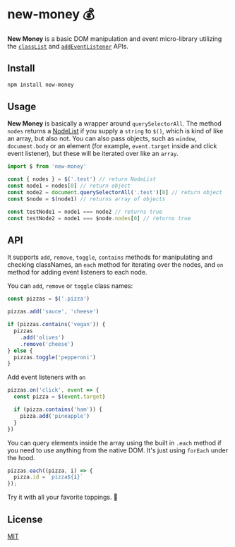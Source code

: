 # new-money 💰

**New Money** is a basic DOM manipulation and event micro-library utilizing the [`classList`](https://developer.mozilla.org/en-US/docs/Web/API/Element/classList) and [`addEventListener`](https://developer.mozilla.org/en-US/docs/Web/API/EventTarget/addEventListener) APIs.

## Install
```sh
npm install new-money
```

## Usage
**New Money** is basically a wrapper around `querySelectorAll`. The method `nodes` returns a [NodeList](https://developer.mozilla.org/en-US/docs/Web/API/NodeList) if you supply a `string` to `$()`, which is kind of like an array, but also not. You can also pass objects, such as `window`, `document.body` or an element (for example, `event.target` inside and click event listener), but these will be iterated over like an `array`.

```js
import $ from 'new-money'

const { nodes } = $('.test') // return NodeList
const node1 = nodes[0] // return object
const node2 = document.querySelectorAll('.test')[0] // return object
const $node = $(node1) // returns array of objects

const testNode1 = node1 === node2 // returns true
const testNode2 = node1 === $node.nodes[0] // returns true
```

## API
It supports `add`, `remove`, `toggle`, `contains` methods for manipulating and checking classNames, an `each` method for iterating over the nodes, and `on` method for adding event listeners to each node.

You can `add`, `remove` or `toggle` class names:
```js
const pizzas = $('.pizza')

pizzas.add('sauce', 'cheese')

if (pizzas.contains('vegan')) {
  pizzas
    .add('olives')
    .remove('cheese')
} else {
  pizzas.toggle('pepperoni')
}
```

Add event listeners with `on`

```js
pizzas.on('click', event => {
  const pizza = $(event.target)

  if (pizza.contains('ham')) {
    pizza.add('pineapple')
  }
})
```

You can query elements inside the array using the built in `.each` method if you need to use anything from the native DOM. It's just using `forEach` under the hood.

```js
pizzas.each((pizza, i) => {
  pizza.id = `pizza${i}`
});

```

Try it with all your favorite toppings. 🍕

## License
[MIT](https://github.com/bitmap/new-money/blob/master/LICENSE)

